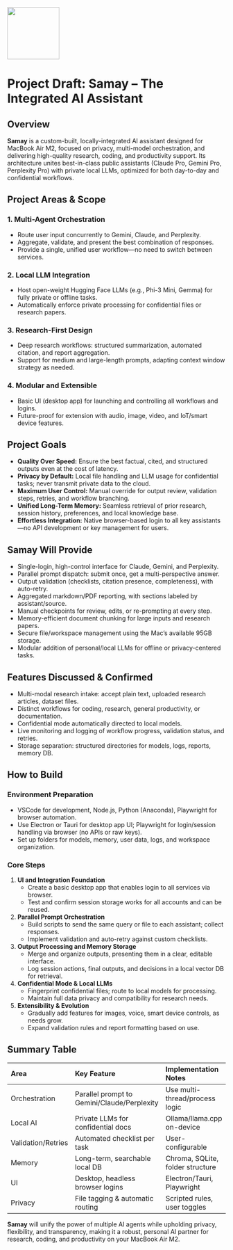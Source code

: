<img src="https://r2cdn.perplexity.ai/pplx-full-logo-primary-dark%402x.png" class="logo" width="120"/>

# Project Draft: Samay – The Integrated AI Assistant

## Overview

**Samay** is a custom-built, locally-integrated AI assistant designed for MacBook Air M2, focused on privacy, multi-model orchestration, and delivering high-quality research, coding, and productivity support. Its architecture unites best-in-class public assistants (Claude Pro, Gemini Pro, Perplexity Pro) with private local LLMs, optimized for both day-to-day and confidential workflows.

## Project Areas \& Scope

### 1. Multi-Agent Orchestration

- Route user input concurrently to Gemini, Claude, and Perplexity.
- Aggregate, validate, and present the best combination of responses.
- Provide a single, unified user workflow—no need to switch between services.


### 2. Local LLM Integration

- Host open-weight Hugging Face LLMs (e.g., Phi-3 Mini, Gemma) for fully private or offline tasks.
- Automatically enforce private processing for confidential files or research papers.


### 3. Research-First Design

- Deep research workflows: structured summarization, automated citation, and report aggregation.
- Support for medium and large-length prompts, adapting context window strategy as needed.


### 4. Modular and Extensible

- Basic UI (desktop app) for launching and controlling all workflows and logins.
- Future-proof for extension with audio, image, video, and IoT/smart device features.


## Project Goals

- **Quality Over Speed:** Ensure the best factual, cited, and structured outputs even at the cost of latency.
- **Privacy by Default:** Local file handling and LLM usage for confidential tasks; never transmit private data to the cloud.
- **Maximum User Control:** Manual override for output review, validation steps, retries, and workflow branching.
- **Unified Long-Term Memory:** Seamless retrieval of prior research, session history, preferences, and local knowledge base.
- **Effortless Integration:** Native browser-based login to all key assistants—no API development or key management for users.


## Samay Will Provide

- Single-login, high-control interface for Claude, Gemini, and Perplexity.
- Parallel prompt dispatch: submit once, get a multi-perspective answer.
- Output validation (checklists, citation presence, completeness), with auto-retry.
- Aggregated markdown/PDF reporting, with sections labeled by assistant/source.
- Manual checkpoints for review, edits, or re-prompting at every step.
- Memory-efficient document chunking for large inputs and research papers.
- Secure file/workspace management using the Mac’s available 95GB storage.
- Modular addition of personal/local LLMs for offline or privacy-centered tasks.


## Features Discussed \& Confirmed

- Multi-modal research intake: accept plain text, uploaded research articles, dataset files.
- Distinct workflows for coding, research, general productivity, or documentation.
- Confidential mode automatically directed to local models.
- Live monitoring and logging of workflow progress, validation status, and retries.
- Storage separation: structured directories for models, logs, reports, memory DB.


## How to Build

### Environment Preparation

- VSCode for development, Node.js, Python (Anaconda), Playwright for browser automation.
- Use Electron or Tauri for desktop app UI; Playwright for login/session handling via browser (no APIs or raw keys).
- Set up folders for models, memory, user data, logs, and workspace organization.


### Core Steps

1. **UI and Integration Foundation**
    - Create a basic desktop app that enables login to all services via browser.
    - Test and confirm session storage works for all accounts and can be reused.
2. **Parallel Prompt Orchestration**
    - Build scripts to send the same query or file to each assistant; collect responses.
    - Implement validation and auto-retry against custom checklists.
3. **Output Processing and Memory Storage**
    - Merge and organize outputs, presenting them in a clear, editable interface.
    - Log session actions, final outputs, and decisions in a local vector DB for retrieval.
4. **Confidential Mode \& Local LLMs**
    - Fingerprint confidential files; route to local models for processing.
    - Maintain full data privacy and compatibility for research needs.
5. **Extensibility \& Evolution**
    - Gradually add features for images, voice, smart device controls, as needs grow.
    - Expand validation rules and report formatting based on use.

## Summary Table

| Area | Key Feature | Implementation Notes |
| :-- | :-- | :-- |
| Orchestration | Parallel prompt to Gemini/Claude/Perplexity | Use multi-thread/process logic |
| Local AI | Private LLMs for confidential docs | Ollama/llama.cpp on-device |
| Validation/Retries | Automated checklist per task | User-configurable |
| Memory | Long-term, searchable local DB | Chroma, SQLite, folder structure |
| UI | Desktop, headless browser logins | Electron/Tauri, Playwright |
| Privacy | File tagging \& automatic routing | Scripted rules, user toggles |

**Samay** will unify the power of multiple AI agents while upholding privacy, flexibility, and transparency, making it a robust, personal AI partner for research, coding, and productivity on your MacBook Air M2.

